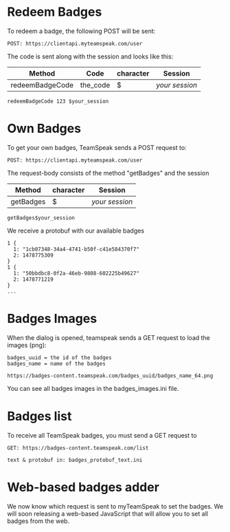 # Redeem Badges
To redeem a badge, the following POST will be sent:
```
POST: https://clientapi.myteamspeak.com/user
```
The code is sent along with the session and looks like this:  

| Method | Code | character | Session |
| ------------- |------------- | ------------- | ------------- |
| redeemBadgeCode | the_code | $ | *your session*  |
```
redeemBadgeCode 123 $your_session
```
# Own Badges
To get your own badges, TeamSpeak sends a POST request to:
```
POST: https://clientapi.myteamspeak.com/user
```
The request-body consists of the method "getBadges" and the session

| Method  | character | Session |
| ------------- | ------------- | ------------- |
| getBadges | $ | *your session*  |
```
getBadges$your_session
```
We receive a protobuf with our available badges
```
1 {
  1: "1cb07348-34a4-4741-b50f-c41e584370f7"
  2: 1478775309
}
1 {
  1: "50bbdbc8-0f2a-46eb-9808-602225b49627"
  2: 1478771219
}
...
```
# Badges Images
When the dialog is opened, teamspeak sends a GET request to load the images (png):  
```
badges_uuid = the id of the badges  
badges_name = name of the badges
```
```
https://badges-content.teamspeak.com/badges_uuid/badges_name_64.png
```
You can see all badges images in the badges_images.ini file.
# Badges list
To receive all TeamSpeak badges, you must send a GET request to      
```
GET: https://badges-content.teamspeak.com/list
```
`text & protobuf in: badges_protobuf_text.ini`
# Web-based badges adder
We now know which request is sent to myTeamSpeak to set the badges. We will soon releasing a web-based JavaScript that will allow you to set all badges from the web.
